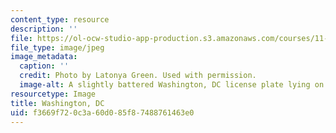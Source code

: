 ```yaml
---
content_type: resource
description: ''
file: https://ol-ocw-studio-app-production.s3.amazonaws.com/courses/11-309j-sites-in-sight-photography-as-inquiry-fall-2003/f3669f720c3a60d085f87488761463e0_latonyagreen.jpg
file_type: image/jpeg
image_metadata:
  caption: ''
  credit: Photo by Latonya Green. Used with permission.
  image-alt: A slightly battered Washington, DC license plate lying on the ground.
resourcetype: Image
title: Washington, DC
uid: f3669f72-0c3a-60d0-85f8-7488761463e0
---
```


